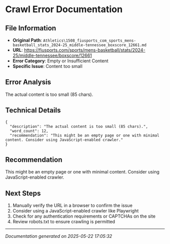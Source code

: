 # Crawl Error Documentation

## File Information
- **Original Path**: `Athletics\1508_fiusports_com_sports_mens-basketball_stats_2024-25_middle-tennessee_boxscore_12661.md`
- **URL**: https://fiusports.com/sports/mens-basketball/stats/2024-25/middle-tennessee/boxscore/12661
- **Error Category**: Empty or Insufficient Content
- **Specific Issue**: Content too small

## Error Analysis
The actual content is too small (85 chars).

## Technical Details
```
{
  "description": "The actual content is too small (85 chars).",
  "word_count": 12,
  "recommendation": "This might be an empty page or one with minimal content. Consider using JavaScript-enabled crawler."
}
```

## Recommendation
This might be an empty page or one with minimal content. Consider using JavaScript-enabled crawler.

## Next Steps
1. Manually verify the URL in a browser to confirm the issue
2. Consider using a JavaScript-enabled crawler like Playwright
3. Check for any authentication requirements or CAPTCHAs on the site
4. Review robots.txt to ensure crawling is permitted

---
*Documentation generated on 2025-05-22 17:05:32*
